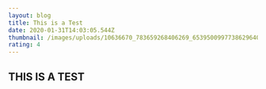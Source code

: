 ```yaml
---
layout: blog
title: This is a Test
date: 2020-01-31T14:03:05.544Z
thumbnail: /images/uploads/10636670_783659268406269_6539500997738629640_o.jpg
rating: 4
---
```

## THIS IS A TEST
